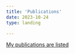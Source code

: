 ```yaml
---
title: 'Publications'
date: 2023-10-24
type: landing

---
```

[My publications are listed ](https://scholar.google.com/citations?user=RhThiI8AAAAJ&hl=en)